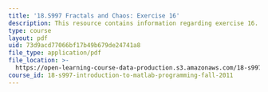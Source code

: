 ```yaml
---
title: '18.S997 Fractals and Chaos: Exercise 16'
description: This resource contains information regarding exercise 16.
type: course
layout: pdf
uid: 73d9acd77066bf17b49b679de24741a8
file_type: application/pdf
file_location: >-
  https://open-learning-course-data-production.s3.amazonaws.com/18-s997-introduction-to-matlab-programming-fall-2011/73d9acd77066bf17b49b679de24741a8_MIT18_S997F11_Exercise_16.pdf
course_id: 18-s997-introduction-to-matlab-programming-fall-2011
---
```

